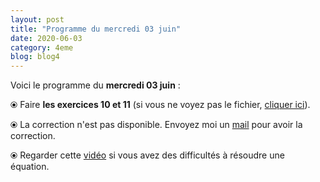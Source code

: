```yaml
---
layout: post
title: "Programme du mercredi 03 juin"
date: 2020-06-03
category: 4eme
blog: blog4
---
```


Voici le programme du <b>mercredi 03 juin</b> :

⦿ Faire <b>les exercices 10 et 11</b> (si vous ne voyez pas le fichier, <a href="/exercices/4eme/4eme_exercices_mercredi_03_juin_2020.pdf">cliquer ici</a>). 

<object data="/exercices/4eme/4eme_exercices_mercredi_03_juin_2020.pdf" width="100%" height="500" type='application/pdf'></object>

⦿ La correction n'est pas disponible. Envoyez moi un <a href="mailto:benjamindang2015@gmail.com">mail</a> pour avoir la correction.

⦿ Regarder cette <a class="video" href="https://youtu.be/uV_EmbYu9_E">vidéo</a> si vous avez des difficultés à résoudre une équation.
